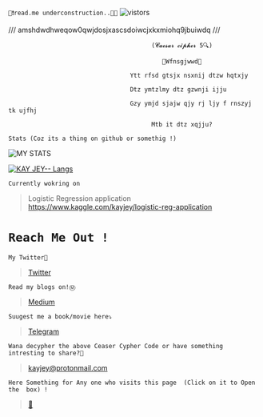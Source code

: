 `🚫❗read.me underconstruction..🚧🚧` ![vistors](https://visitor-badge.laobi.icu/badge?page_id=KayJey.KayJey) 


///
amshdwdhweqow0qwjdosjxascsdoiwcjxkxmiohq9jbuiwdq
///




                                            (𝓒𝓪𝓮𝓼𝓪𝓻 𝓬𝓲𝓹𝓱𝓮𝓻 5🔍)

                                               🍒Wfnsgjwwd🍒
                                               
                                      Ytt rfsd gtsjx nsxnij dtzw hqtxjy
                                      
                                      Dtz ymtzlmy dtz gzwnji ijju
                                      
                                      Gzy ymjd sjajw qjy rj ljy f rnszyj tk ujfhj
                                      
                                            Mtb it dtz xqjju?
                                      




                                      
   
   
`Stats (Coz its a thing on github or somethig !) `

![MY STATS](https://github-readme-stats.vercel.app/api?username=KayJey&show_icons=true&border_color=2e4058)

[![KAY JEY-- Langs](https://github-readme-stats.vercel.app/api/top-langs/?username=KayJey&layout=compact&border_color=2e4058)](https://github.com/KayJey/github-readme-stats)


`Currently wokring on`
> Logistic Regression application
> https://www.kaggle.com/kayjey/logistic-reg-application








 # `Reach Me Out !`




`My Twitter🎫`
>[Twitter](https://twitter.com/kay97061184)

`Read my blogs on!Ⓜ️`
>[Medium](https://18104065-cse.medium.com/)

`Suugest me a book/movie here⤵️`
>[Telegram](https://t.me/Summer_Moon)

`Wana decypher the above Ceaser Cypher Code or have something intresting to share?🧀`
>kayjey@protonmail.com

`Here Something for Any one who visits this page  (Click on it to Open the  box) !`
>[🎁](https://github.com/KayJey/git_test/blob/a80bac41c7fc8f8ef27ccc562118f1e3ab633127/Cobalt300/Readme.md)











 









